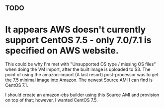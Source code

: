 ## TODO
# It appears AWS doesn't currently support CentOS 7.5 - only 7.0/7.1 is specified on AWS website.
  This could be why I'm met with "Unsupported OS type / missing OS files" when doing the VM import, after the built image is uploaded to S3.
The point of using the amazon-import (A last resort) post-processor was to get the 7.5 minimal image into Amazon. The newest Source AMI I can find is CentOS 7.1.

I should create an amazon-ebs builder using this Source AMI and provision on top of that;
however, I wanted CentOS 7.5.
